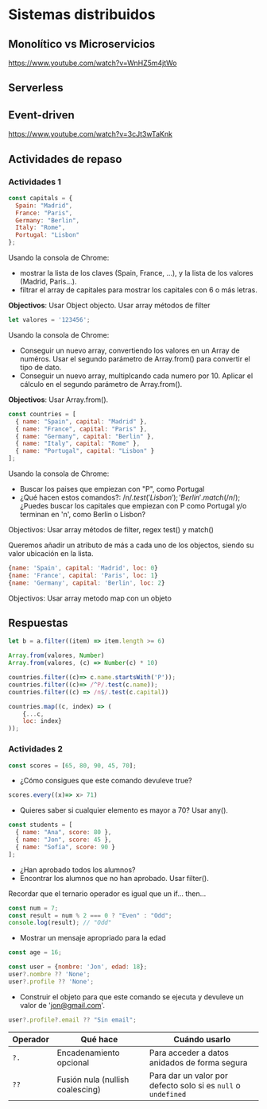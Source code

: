 # Sistemas distribuidos

## Monolítico vs Microservicios

https://www.youtube.com/watch?v=WnHZ5m4jtWo

## Serverless


## Event-driven
https://www.youtube.com/watch?v=3cJt3wTaKnk


## Actividades de repaso
### Actividades 1
```js
const capitals = {
  Spain: "Madrid",
  France: "Paris",
  Germany: "Berlin",
  Italy: "Rome",
  Portugal: "Lisbon"
};
```

Usando la consola de Chrome:
- mostrar la lista de los claves (Spain, France, ...), y la lista de los valores (Madrid, Paris...). 
- filtrar el array de capitales para mostrar los capitales con 6 o más letras. 

**Objectivos**: Usar Object objecto. Usar array métodos de filter



```js
let valores = '123456';
```
Usando la consola de Chrome:
- Conseguir un nuevo array, convertiendo los valores en un Array de numéros. Usar el segundo parámetro de Array.from() para convertir el tipo de dato.
- Conseguir un nuevo array, multiplcando cada numero por 10. Aplicar el cálculo en el segundo parámetro de Array.from().

**Objectivos**: Usar Array.from().

```js
const countries = [
  { name: "Spain", capital: "Madrid" },
  { name: "France", capital: "Paris" },
  { name: "Germany", capital: "Berlin" },
  { name: "Italy", capital: "Rome" },
  { name: "Portugal", capital: "Lisbon" }
];
```
Usando la consola de Chrome:
- Buscar los paises que empiezan con "P", como Portugal
- ¿Qué hacen estos comandos?: /n$/.test('Lisbon');   'Berlin'.match(/n$/);
¿Puedes buscar los capitales que empiezan con P como Portugal y/o terminan en 'n', como Berlin o Lisbon?

Objectivos: Usar array métodos de filter, regex test() y match()



Queremos añadir un atributo de más a cada uno de los objectos, siendo su valor ubicación en la lista.
```js
{name: 'Spain', capital: 'Madrid', loc: 0}
{name: 'France', capital: 'Paris', loc: 1} 
{name: 'Germany', capital: 'Berlin', loc: 2}
```

Objectivos: Usar array metodo map con un objeto

## Respuestas

```js
let b = a.filter((item) => item.length >= 6)

Array.from(valores, Number)
Array.from(valores, (c) => Number(c) * 10)

countries.filter((c)=> c.name.startsWith('P'));
countries.filter((c)=> /^P/.test(c.name)); 
countries.filter((c) => /n$/.test(c.capital))

countries.map((c, index) => (
    {...c,
    loc: index}
));

```

### Actividades 2
```js
const scores = [65, 80, 90, 45, 70];
```

- ¿Cómo consigues que este comando devuleve true?
```js
scores.every((x)=> x> 71)
```
- Quieres saber si cualquier elemento es mayor a 70? Usar any().

```js
const students = [
  { name: "Ana", score: 80 },
  { name: "Jon", score: 45 },
  { name: "Sofía", score: 90 }
];
```
- ¿Han aprobado todos los alumnos? 
- Encontrar los alumnos que no han aprobado. Usar filter().


Recordar que el ternario operador es igual que un if... then...
```js
const num = 7;
const result = num % 2 === 0 ? "Even" : "Odd";
console.log(result); // "Odd"
```
- Mostrar un mensaje apropriado para la edad
```js
const age = 16;
```


```js
const user = {nombre: 'Jon', edad: 18};
user?.nombre ?? 'None';
user?.profile ?? 'None';
```

- Construir el objeto para que este comando se ejecuta y devuleve un valor de 'jon@gmail.com'.

```js
user?.profile?.email ?? "Sin email";
```

| Operador | Qué hace                         | Cuándo usarlo                                             |
|----------|----------------------------------|-----------------------------------------------------------|
| `?.`     | Encadenamiento opcional          | Para acceder a datos anidados de forma segura             |
| `??`     | Fusión nula (nullish coalescing) | Para dar un valor por defecto solo si es `null` o `undefined` |

